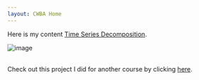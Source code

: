 ```yaml
---
layout: CWBA Home
---
```



Here is my content
[Time Series Decomposition](./timeseries/index.md).

![image](https://user-images.githubusercontent.com/50382367/133947310-4b3f0d4b-3bf6-4ca8-90dc-75f154bd040e.png)

<br>
Check out this project I did for another course by clicking <a href="https://github.com/leducse/Coursera_Capstone"> here</a>.



